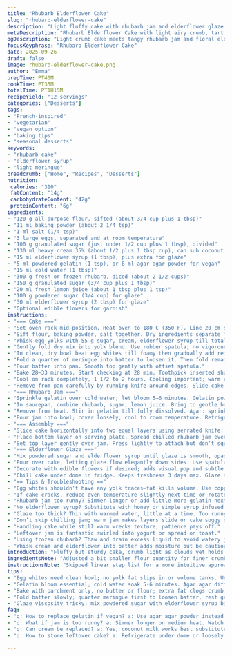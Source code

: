 ```yaml
---
title: "Rhubarb Elderflower Cake"
slug: "rhubarb-elderflower-cake"
description: "Light fluffy cake with rhubarb jam and elderflower glaze. Soft whipped egg whites folded carefully for that airy crumb. Rhubarb cooked down with lemon juice until thickened, gelatin added to hold just right. Elderflower syrup adds floral aroma to batter and glaze. Bake until toothpick comes out clean with golden edges. Chill jam well for spreadable texture. Sweet but tart balance. Fragrant, moist, delicate. Can swap cream with coconut milk for dairy-free. Use agar agar instead of gelatin for vegan. Keep glaze runny enough to drizzle yet thick to coat. Serve chilled under cake dome to maintain freshness."
metaDescription: "Rhubarb Elderflower Cake with light airy crumb, tart rhubarb jam, and floral elderflower glaze. Dairy-free and vegan tweaks included. Bake gentle, fold carefully."
ogDescription: "Light crumb cake meets tangy rhubarb jam and floral elderflower glaze. Dairy-free, vegan options with precise folding and gentle bake for airy layers."
focusKeyphrase: "Rhubarb Elderflower Cake"
date: 2025-09-26
draft: false
image: rhubarb-elderflower-cake.png
author: "Emma"
prepTime: PT40M
cookTime: PT35M
totalTime: PT1H15M
recipeYield: "12 servings"
categories: ["Desserts"]
tags:
- "French-inspired"
- "vegetarian"
- "vegan option"
- "baking tips"
- "seasonal desserts"
keywords:
- "rhubarb cake"
- "elderflower syrup"
- "light meringue"
breadcrumb: ["Home", "Recipes", "Desserts"]
nutrition: 
 calories: "310"
 fatContent: "14g"
 carbohydrateContent: "42g"
 proteinContent: "6g"
ingredients:
- "120 g all-purpose flour, sifted (about 3/4 cup plus 1 tbsp)"
- "11 ml baking powder (about 2 1/4 tsp)"
- "1 ml salt (1/4 tsp)"
- "3 large eggs, separated and at room temperature"
- "100 g granulated sugar (just under 1/2 cup plus 1 tbsp), divided"
- "130 ml heavy cream 35% (about 1/2 plus 1 tbsp cup), can sub coconut milk for non-dairy"
- "15 ml elderflower syrup (1 tbsp), plus extra for glaze"
- "5 ml powdered gelatin (1 tsp), or 8 ml agar agar powder for vegan"
- "15 ml cold water (1 tbsp)"
- "300 g fresh or frozen rhubarb, diced (about 2 1/2 cups)"
- "150 g granulated sugar (3/4 cup plus 1 tbsp)"
- "20 ml fresh lemon juice (about 1 tbsp plus 1 tsp)"
- "100 g powdered sugar (3/4 cup) for glaze"
- "30 ml elderflower syrup (2 tbsp) for glaze"
- "Optional edible flowers for garnish"
instructions:
- "=== Cake ==="
- "Set oven rack mid-position. Heat oven to 180 C (350 F). Line 20 cm springform pan base with parchment only; no butter. Flour avoided here to keep crust tender; trust parchment."
- "Sift flour, baking powder, salt together. Dry ingredients separate for even distribution; no lumps."
- "Whisk egg yolks with 55 g sugar, cream, elderflower syrup till totally smooth. Don't rush here; sugar dissolves into cream for silkiness."
- "Gently fold dry mix into yolk blend. Use rubber spatula; no vigorous stirring. Clumps kill lightness."
- "In clean, dry bowl beat egg whites till foamy then gradually add remaining sugar (45 g) until stiff peaks form. Look for shiny, firm white peaks standing tall; over-beating dries whites, under-beating deflates."
- "Fold a quarter of meringue into batter to loosen it. Then fold remaining whites gently but thoroughly, no lumps, no tough spots. A light hand keeps air trapped, making cake springy."
- "Pour batter into pan. Smooth top gently with offset spatula."
- "Bake 28–33 minutes. Start checking at 28 min. Toothpick inserted should come out clean or with a few moist crumbs. Top will be pale golden, edges just pulling from pan. Don’t overbake or cake turns dry."
- "Cool on rack completely, 1 1/2 to 2 hours. Cooling important; warm cake drags moisture out from jam and glaze later."
- "Remove from pan carefully by running knife around edges. Slide cake off parchment onto plate or cake board."
- "=== Rhubarb Jam ==="
- "Sprinkle gelatin over cold water; let bloom 5–6 minutes. Gelatin powder, not sheets, preferred for ease. Agar agar works but add once rhubarb is done and hot."
- "In saucepan, combine rhubarb, sugar, lemon juice. Bring to gentle boil, then simmer medium heat 12–15 min until rhubarb breaks down and mixture thickens like syrup. Stir often to prevent sticking or burning. Aroma changes from sharp to mellow tart-sweet when ready."
- "Remove from heat. Stir in gelatin till fully dissolved. Agar: sprinkle and whisk in, then simmer 2 more min."
- "Pour jam into bowl; cover loosely, cool to room temperature. Refrigerate at least 1 hour till cold and set but spreadable, not rock solid."
- "=== Assembly ==="
- "Slice cake horizontally into two equal layers using serrated knife. Go slow; cake crumb fragile."
- "Place bottom layer on serving plate. Spread chilled rhubarb jam evenly – don’t overload or cake will slide off."
- "Set top layer gently over jam. Press lightly to attach but don’t squash airiness."
- "=== Elderflower Glaze ==="
- "Mix powdered sugar and elderflower syrup until glaze is smooth, opaque, and slightly runny. Add syrup or sugar incrementally. Should drip slowly off spoon but hold shape."
- "Pour over cake, letting glaze flow elegantly down sides. Use spatula for coverage or just a ladle drizzle. Imperfections add charm."
- "Decorate with edible flowers if desired; adds visual pop and subtle fragrance."
- "Chill cake under dome in fridge. Keeps freshness 3 days max. Glaze softens slightly on cake surface; avoid warm rooms."
- "== Tips & Troubleshooting =="
- "Egg whites shouldn’t have any yolk traces—fat kills volume. Use copper or stainless bowls, no plastic residues."
- "If cake cracks, reduce oven temperature slightly next time or rotate pan halfway through bake."
- "Rhubarb jam too runny? Simmer longer or add little more gelatin next batch."
- "No elderflower syrup? Substitute with honey or simple syrup infused with lemon zest, but flavor will shift."
- "Glaze too thick? Thin with warmed water, little at a time. Too runny? Add more powdered sugar sparingly."
- "Don’t skip chilling jam; warm jam makes layers slide or cake soggy quickly."
- "Handling cake while still warm wrecks texture; patience pays off."
- "Leftover jam is fantastic swirled into yogurt or spread on toast."
- "Using frozen rhubarb? Thaw and drain excess liquid to avoid watery jam."
- "Whisk cream and elderflower into batter adds moisture but be cautious – too much liquid deflates batter."
introduction: "Fluffy but sturdy cake, crumb light as clouds yet holds jam without sinking. Elderflower syrup lifts simple flavors – a hint floral, subtle but striking. Using separate egg whites phases, beating technique crucial – not a beginner’s sleight. The rhubarb jam that’s more a compote with firm set, gives balance to sweetness, acidity extra punch. Glaze shiny, sticky, sweet with that signature elderflower whisper; looks simple but is layers of love really. Fiddly sometimes but every step rewards patience. Tried it over years, tweaks here and there to nail texture and timing. Armed with that, kitchen trust grows. A gentle bake, slow cooling, and delicate folding makes all difference."
ingredientsNote: "Adjusted a bit smaller flour quantity for finer crumb; extra tablespoon beyond original approximated. Switched baking powder measurement slightly up for better rise. Gelatin powder stays, but suggesting agar agar for vegan twist. Cream optional, canned coconut milk works with same ratio though flavor shifts; coconut adds body but watch whipping power lost. Elderflower syrup key, but can improvise with honey plus lemon zest for floral hints. Dividing sugar between yolks and whites critical to get meringue firm but moist. When folded, no rush; one careless fold and volume collapses. Rhubarb: fresh or frozen OK but frozen needs draining; extra water dilutes jam badly unless boiled longer. Pan ungreased; parchment only to let cake grip edge for rise stability. Keeps cake from sliding – trust that."
instructionsNote: "Skipped linear step list for a more intuitive approach: cake, jam, assembly shine separately. Cake steps reordered slightly to emphasize cooling before unmolding and slicing. Egg whites whipped to stiff peaks; gradual sugar ensures glossy meringue crucial. Folding technique detailed – folded quarter first to loosen batter, then rest carefully – experience proves quick big folds ruin cake rise. Baking time flexible; temperature steady, watch toothpick, color, shrinkage instead. Jam instructions emphasize checking syrupy texture visually and on spatula; not just minutes. Gelatin bloom essential; skip and jam runs. Glaze mixed last; viscosity balance tricky, thin enough to pour not run off in rivers. Edible flowers optional, but bonus sensory touch. A few tweaks on times for margin, depending on oven quirks. Patience & eyes over clock."
tips:
- "Egg whites need clean bowl; no yolk fat slips in or volume tanks. Use copper or stainless; plastic holds grease and kills foam. Gradual sugar addition keeps whites glossy, stiff. Under or over beat ruins air structure; watch texture carefully, shiny stiff peaks stand tall not dry flakes."
- "Gelatin bloom essential; cold water soak 5-6 minutes. Agar agar differs; add powdered only once rhubarb hot to dissolve properly, simmer longer. Too little gelatin and jam runs. Simmer rhubarb gently; watch bubbles shrink and aroma mellow. Jam thickens visually, not just by time."
- "Bake with parchment only, no butter or flour; extra fat clogs crumb, makes crust tough. Springform pan edges grip better with parchment sole. Oven temp steady 180 C; watch toothpick from 28 mins. Pull edges slightly from pan starts when done. If overbaked edges dry, crumb tough, jam moisture lost."
- "Fold batter slowly; quarter meringue first to loosen batter, rest gentle but thorough. Big folds flatten batter, dull rise. Rubber spatula key, no stirring. Batter texture silky, not lumpy. Adding cream or coconut milk moisture varies; too wet deflates meringue. Adjust liquid with caution, fold slow."
- "Glaze viscosity tricky; mix powdered sugar with elderflower syrup bit at time. Too thick coats uneven, looks dull; too thin runs off cake sides fast. Should drip slowly, hold shape mostly. Edible flowers add aroma and contrast but optional. Chill cake to set glaze, avoids slide or melting."
faq:
- "q: How to replace gelatin if vegan? a: Use agar agar powder instead, 8 ml to 5 ml gelatin. Add to rhubarb only when hot after cooking. Simmer 2 more minutes for full dissolve. Gelatin bloom skipped. Texture shifts slightly firmer with agar but workable."
- "q: What if jam is too runny? a: Simmer longer on medium heat. Watch syrup consistency on spoon for sticky, thick coat. Add extra gelatin little by little; bloom separately. Cool then test spreadability. Too watery comes from insufficient simmer or too much liquid used."
- "q: Can cream be replaced? a: Yes, coconut milk works best substitute; 35% fat mimics heavy cream. Flavor shifts slightly tropical but body stays. Coconut milk doesn’t whip well so rely on meringue stiffness. Important to avoid excess liquid to keep airy crumb intact."
- "q: How to store leftover cake? a: Refrigerate under dome or loosely cover. Keeps moist 2-3 days. Jam moisture pulls in slowly; glaze softens but holds. Freezing possible but texture changes; thaw at room temp wrapped, not fridge. Watch condensation on glaze when thawing."

---
```

